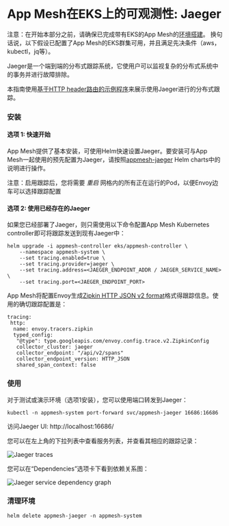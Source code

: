 # App Mesh在EKS上的可观测性: Jaeger

注意：在开始本部分之前，请确保已完成带有EKS的App Mesh的[环境搭建](base.md)。 换句话说，以下假设已配置了App Mesh的EKS群集可用，并且满足先决条件（aws，kubectl，jq等）。

Jaeger是一个端到端的分布式跟踪系统，它使用户可以监视复杂的分布式系统中的事务并进行故障排除。

本指南使用[基于HTTP header路由的示例程序](https://github.com/aws/aws-app-mesh-examples/tree/master/walkthroughs/howto-k8s-http-headers)来展示使用Jaeger进行的分布式跟踪。

### 安装

#### 选项 1: 快速开始

App Mesh提供了基本安装，可使用Helm快速设置Jaeger。要安装可与App Mesh一起使用的预先配置为Jaeger，请按照[appmesh-jaeger](https://github.com/aws/eks-charts/blob/master/stable/appmesh-jaeger/README.md) Helm charts中的说明进行操作。

注意：启用跟踪后，您将需要 _重启_ 网格内的所有正在运行的Pod，以便Envoy边车可以选择跟踪配置

#### 选项 2: 使用已经存在的Jaeger

如果您已经部署了Jaeger，则只需使用以下命令配置App Mesh Kubernetes controller即可将跟踪发送到现有Jaeger中：

```
helm upgrade -i appmesh-controller eks/appmesh-controller \
    --namespace appmesh-system \
    --set tracing.enabled=true \
    --set tracing.provider=jaeger \
    --set tracing.address=<JAEGER_ENDPOINT_ADDR / JAEGER_SERVICE_NAME> \
    --set tracing.port=<JAEGER_ENDPOINT_PORT>
```

App Mesh将配置Envoy生成[Zipkin HTTP JSON v2 format](https://www.jaegertracing.io/docs/1.16/apis/#zipkin-formats-stable)格式得跟踪信息。使用的确切跟踪配置是：
```
tracing:
 http:
  name: envoy.tracers.zipkin
  typed_config:
   "@type": type.googleapis.com/envoy.config.trace.v2.ZipkinConfig
   collector_cluster: jaeger
   collector_endpoint: "/api/v2/spans"
   collector_endpoint_version: HTTP_JSON
   shared_span_context: false
```


### 使用

对于测试或演示环境（选项1安装），您可以使用端口转发到Jaeger：

```
kubectl -n appmesh-system port-forward svc/appmesh-jaeger 16686:16686
```

访问Jaeger UI: http://localhost:16686/

您可以在左上角的下拉列表中查看服务列表，并查看其相应的跟踪记录：

![Jaeger traces](jaeger-traces-0.png)

您可以在“Dependencies”选项卡下看到依赖关系图：

![Jaeger service dependency graph](jaeger-traces-1.png)


### 清理环境

```
helm delete appmesh-jaeger -n appmesh-system
```
